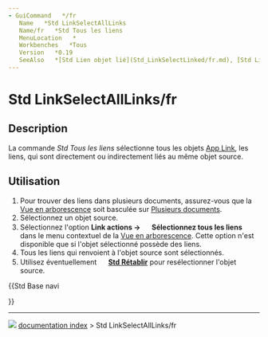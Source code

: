 ```yaml
---
- GuiCommand   */fr
   Name   *Std LinkSelectAllLinks
   Name/fr   *Std Tous les liens
   MenuLocation   *
   Workbenches   *Tous
   Version   *0.19
   SeeAlso   *[Std Lien objet lié](Std_LinkSelectLinked/fr.md), [Std Lien objet lié primaire](Std_LinkSelectLinkedFinal/fr.md), [Std Rétablir](Std_SelBack/fr.md), [Std Etablir](Std_SelForward/fr.md)
---
```


# Std LinkSelectAllLinks/fr

## Description

La commande *Std Tous les liens* sélectionne tous les objets [App Link](App_Link/fr.md), les liens, qui sont directement ou indirectement liés au même objet source.

## Utilisation

1.  Pour trouver des liens dans plusieurs documents, assurez-vous que la [Vue en arborescence](Tree_view/fr.md) soit basculée sur [Plusieurs documents](Std_TreeMultiDocument/fr.md).
2.  Sélectionnez un objet source.
3.  Sélectionnez l\'option **Link actions → <img src="images/Std_LinkSelectAllLinks.svg" width=16px> Sélectionnez tous les liens** dans le menu contextuel de la [Vue en arborescence](Tree_view/fr.md). Cette option n\'est disponible que si l\'objet sélectionné possède des liens.
4.  Tous les liens qui renvoient à l\'objet source sont sélectionnés.
5.  Utilisez éventuellement **<img src="images/Std_SelBack.svg" width=16px> [Std Rétablir](Std_SelBack/fr.md)** pour resélectionner l\'objet source.





{{Std Base navi

}}



---
![](images/Right_arrow.png) [documentation index](../README.md) > Std LinkSelectAllLinks/fr
